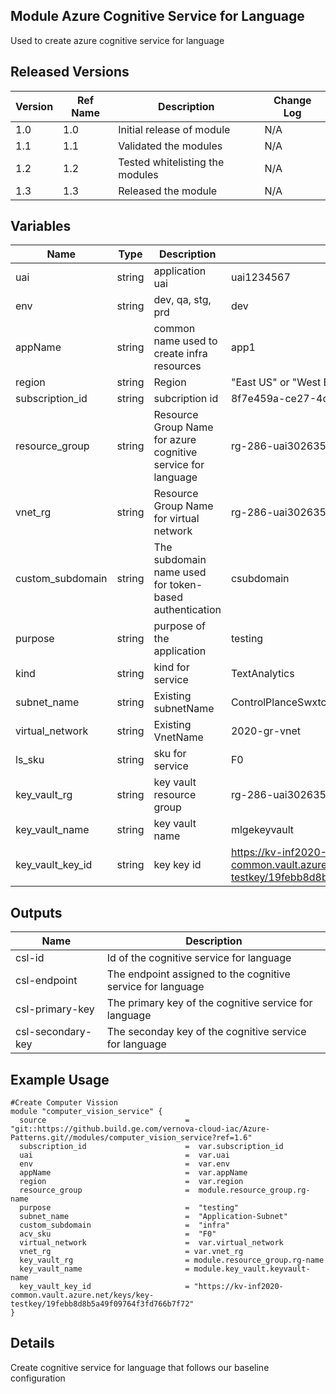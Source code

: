 ## Module Azure Cognitive Service for Language

Used to create azure cognitive service for language

## Released Versions

| Version | Ref Name | Description               | Change Log |
| ------- | -------- | ------------------------- | ---------- |
| 1.0     | 1.0      | Initial release of module | N/A        |
| 1.1     | 1.1      | Validated the modules     | N/A        |
| 1.2     | 1.2      | Tested whitelisting the modules     | N/A        |
| 1.3     | 1.3      | Released the module     | N/A        |

## Variables

| Name             | Type   | Description                                                  | example                              | Optional? |
| ---------------- | ------ | ------------------------------------------------------------ | ------------------------------------ | --------- |
| uai              | string | application uai                                              | uai1234567                           | no        |
| env              | string | dev, qa, stg, prd                                            | dev                                  | no        |
| appName          | string | common name used to create infra resources                   | app1                                 | no        |
| region           | string | Region                                                       | "East US" or "West Europe"           | no        |
| subscription_id  | string | subcription id                                               | 8f7e459a-ce27-4c52-9ceb-22dd839772c8 | no        |
| resource_group   | string | Resource Group Name for azure cognitive service for language | rg-286-uai3026350-terraform-test     | no        |
| vnet_rg   | string | Resource Group Name for virtual network | rg-286-uai3026350-terraform-test     | no        |
| custom_subdomain | string | The subdomain name used for token-based authentication       | csubdomain                           | no        |
| purpose          | string | purpose of the application                                   | testing                              | no        |
| kind             | string | kind for service                                             | TextAnalytics                        | no        |
| subnet_name      | string | Existing subnetName                                          | ControlPlanceSwxtch                  | no        |
| virtual_network  | string | Existing VnetName                                            | 2020-gr-vnet                           | no        |
| ls_sku              | string | sku for service                                              | F0                                   | no        |
| key_vault_rg              | string | key vault resource group                                        | rg-286-uai3026350-terraform-test                                  | no        |
| key_vault_name              | string | key vault name                                       | mlgekeyvault                                 | no        |
| key_vault_key_id              | string | key key id                                     | https://kv-inf2020-common.vault.azure.net/keys/key-testkey/19febb8d8b5a49f09764f3fd766b7f72)                                 | no        |

## Outputs

| Name              | Description                                                 |
| ----------------- | ----------------------------------------------------------- |
| csl-id            | Id of the cognitive service for language                    |
| csl-endpoint      | The endpoint assigned to the cognitive service for language |
| csl-primary-key   | The primary key of the cognitive service for language       |
| csl-secondary-key | The seconday key of the cognitive service for language      |

## Example Usage

```
#Create Computer Vission
module "computer_vision_service" {
  source                               =  "git::https://github.build.ge.com/vernova-cloud-iac/Azure-Patterns.git//modules/computer_vision_service?ref=1.6"
  subscription_id                      =  var.subscription_id
  uai                                  =  var.uai
  env                                  =  var.env
  appName                              =  var.appName
  region                               =  var.region
  resource_group                       =  module.resource_group.rg-name
  purpose                              =  "testing"
  subnet_name                          =  "Application-Subnet"
  custom_subdomain                     =  "infra"
  acv_sku                              =  "F0"
  virtual_network                      =  var.virtual_network 
  vnet_rg                              = var.vnet_rg
  key_vault_rg                         = module.resource_group.rg-name
  key_vault_name                       = module.key_vault.keyvault-name
  key_vault_key_id                     = "https://kv-inf2020-common.vault.azure.net/keys/key-testkey/19febb8d8b5a49f09764f3fd766b7f72"    
}
```

## Details

Create cognitive service for language that follows our baseline configuration
